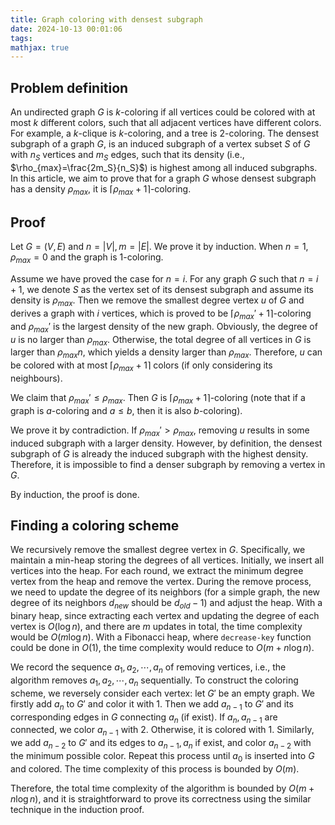 ```yaml
---
title: Graph coloring with densest subgraph
date: 2024-10-13 00:01:06
tags:
mathjax: true
---
```


## Problem definition

An undirected graph $G$ is $k$-coloring if all vertices could be colored with at most $k$ different colors, such that all adjacent vertices have different colors. For example, a $k$-clique is $k$-coloring, and a tree is 2-coloring. The densest subgraph of a graph $G$, is an induced subgraph of a vertex subset $S$ of $G$ with $n_S$ vertices and $m_S$ edges, such that its density (i.e., $\rho_{max}=\frac{2m_S}{n_S}$) is highest among all induced subgraphs. In this article, we aim to prove that for a graph $G$ whose densest subgraph has a density $\rho_{max}$, it is $\lceil\rho_{max}+1\rceil$-coloring.

## Proof

Let $G=(V,E)$ and $n=|V|,m=|E|$. We prove it by induction. When $n=1$, $\rho_{max}=0$ and the graph is 1-coloring.

Assume we have proved the case for $n=i$. For any graph $G$ such that $n=i+1$, we denote $S$ as the vertex set of its densest subgraph and assume its density is $\rho_{max}$. Then we remove the smallest degree vertex $u$ of $G$ and derives a graph with $i$ vertices, which is proved to be $\lceil\rho_{max}'+1\rceil$-coloring and $\rho_{max}'$ is the largest density of the new graph. Obviously, the degree of $u$ is no larger than $\rho_{max}$. Otherwise, the total degree of all vertices in $G$ is larger than $\rho_{max}n$, which yields a density larger than $\rho_{max}$. Therefore, $u$ can be colored with at most $\lceil\rho_{max}+1\rceil$ colors (if only considering its neighbours).

We claim that $\rho_{max}'\leq\rho_{max}$. Then $G$ is $\lceil\rho_{max}+1\rceil$-coloring (note that if a graph is $a$-coloring and $a\leq b$, then it is also $b$-coloring).

We prove it by contradiction. If $\rho_{max}'>\rho_{max}$, removing $u$ results in some induced subgraph with a larger density. However, by definition, the densest subgraph of $G$ is already the induced subgraph with the highest density. Therefore, it is impossible to find a denser subgraph by removing a vertex in $G$.

By induction, the proof is done.

## Finding a coloring scheme

We recursively remove the smallest degree vertex in $G$. Specifically, we maintain a min-heap storing the degrees of all vertices. Initially, we insert all vertices into the heap. For each round, we extract the minimum degree vertex from the heap and remove the vertex. During the remove process, we need to update the degree of its neighbors (for a simple graph, the new degree of its neighbors $d_{new}$ should be $d_{old}-1$) and adjust the heap. With a binary heap, since extracting each vertex and updating the degree of each vertex is $O(\log n)$, and there are $m$ updates in total, the time complexity would be $O(m\log n)$. With a Fibonacci heap, where ``decrease-key`` function could be done in $O(1)$, the time complexity would reduce to $O(m+n\log n)$.

We record the sequence $a_1,a_2,\cdots,a_n$ of removing vertices, i.e., the algorithm removes $a_1,a_2,\cdots,a_n$ sequentially. To construct the coloring scheme, we reversely consider each vertex: let $G'$ be an empty graph. We firstly add $a_n$ to $G'$ and color it with $1$. Then we add $a_{n-1}$ to $G'$ and its corresponding edges in $G$ connecting $a_n$ (if exist). If $a_n,a_{n-1}$ are connected, we color $a_{n-1}$ with $2$. Otherwise, it is colored with $1$. Similarly, we add $a_{n-2}$ to $G'$ and its edges to $a_{n-1},a_n$ if exist, and color $a_{n-2}$ with the minimum possible color. Repeat this process until $a_0$ is inserted into $G$ and colored. The time complexity of this process is bounded by $O(m)$.

Therefore, the total time complexity of the algorithm is bounded by $O(m+n\log n)$, and it is straightforward to prove its correctness using the similar technique in the induction proof.